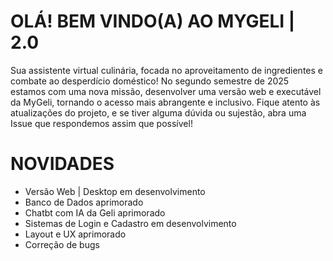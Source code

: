 # OLÁ! BEM VINDO(A) AO MYGELI | 2.0

Sua assistente virtual culinária, focada no aproveitamento de ingredientes e combate ao desperdício doméstico!
No segundo semestre de 2025 estamos com uma nova missão, desenvolver uma versão web e executável da MyGeli, tornando o acesso mais abrangente e inclusivo. Fique atento às atualizações do projeto, e se tiver alguma dúvida ou sujestão, abra uma Issue que respondemos assim que possível!

# NOVIDADES

- Versão Web | Desktop em desenvolvimento
- Banco de Dados aprimorado
- Chatbt com IA da Geli aprimorado
- Sistemas de Login e Cadastro em desenvolvimento
- Layout e UX aprimorado
- Correção de bugs
